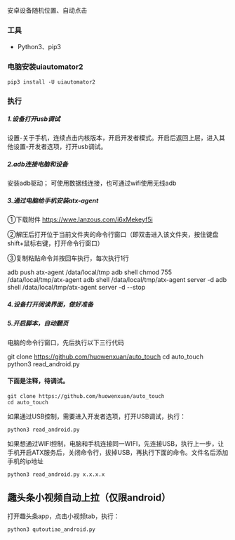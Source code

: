 
安卓设备随机位置、自动点击


### 工具
* Python3、pip3

### 电脑安装uiautomator2
```
pip3 install -U uiautomator2
```

### 执行

##### 1.设备打开usb调试
设置-关于手机，连续点击内核版本，开启开发者模式。开启后返回上层，进入其他设置-开发者选项，打开usb调试。

##### 2.adb连接电脑和设备
安装adb驱动；
可使用数据线连接，也可通过wifi使用无线adb
##### 3.通过电脑给手机安装atx-agent

①下载附件 https://wwe.lanzous.com/i6xMekeyf5i

②解压后打开位于当前文件夹的命令行窗口（即双击进入该文件夹，按住键盘shift+鼠标右键，打开命令行窗口）

③复制粘贴命令并按回车执行，每次执行1行

adb push atx-agent /data/local/tmp
adb shell chmod 755 /data/local/tmp/atx-agent
adb shell /data/local/tmp/atx-agent server -d
adb shell /data/local/tmp/atx-agent server -d --stop

##### 4.设备打开阅读界面，做好准备

##### 5.开启脚本，自动翻页
电脑的命令行窗口，先后执行以下三行代码

git clone https://github.com/huowenxuan/auto_touch
cd auto_touch
python3 read_android.py


#### 下面是注释，待调试。

```
git clone https://github.com/huowenxuan/auto_touch
cd auto_touch
```

如果通过USB控制，需要进入开发者选项，打开USB调试，执行：

```
python3 read_android.py
```

如果想通过WIFI控制，电脑和手机连接同一WIFI，先连接USB，执行上一步，让手机开启ATX服务后，关闭命令行，拔掉USB，再执行下面的命令。文件名后添加手机的ip地址

```
python3 read_android.py x.x.x.x
```

## 趣头条小视频自动上拉（仅限android）
打开趣头条app，点击小视频tab，执行：

```
python3 qutoutiao_android.py
```
